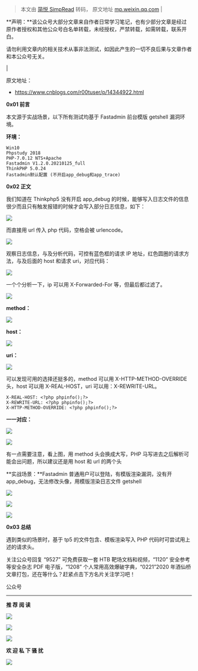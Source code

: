 > 本文由 [简悦 SimpRead](http://ksria.com/simpread/) 转码， 原文地址 [mp.weixin.qq.com](https://mp.weixin.qq.com/s/kdEbtt4SjyuDXMCnOyQ9CA)
| 

**声明：**该公众号大部分文章来自作者日常学习笔记，也有少部分文章是经过原作者授权和其他公众号白名单转载，未经授权，严禁转载，如需转载，联系开白。

请勿利用文章内的相关技术从事非法测试，如因此产生的一切不良后果与文章作者和本公众号无关。

 |

原文地址：  

*   https://www.cnblogs.com/r00tuser/p/14344922.html
    

**0x01 前言**

本文源于实战场景，以下所有测试均基于 Fastadmin 前台模版 getshell 漏洞环境。  

**环境：**

```
Win10 
Phpstudy 2018  
PHP-7.0.12 NTS+Apache
Fastadmin V1.2.0.20210125_full 
ThinkPHP 5.0.24
Fastadmin默认配置 (不开启app_debug和app_trace)
```

**0x02 正文**

我们知道在 Thinkphp5 没有开启 app_debug 的时候，能够写入日志文件的信息很少而且只有触发报错的时候才会写入部分日志信息，如下：  

![](https://mmbiz.qpic.cn/mmbiz_png/XOPdGZ2MYOfmMddD6jhzA4CsgGJnhQJhZ9QERIuOacEWBxjQwpXSgZc3WAzwrwSwDDiazIpib2fXyAyjDtMtGBlA/640?wx_fmt=png)

而直接用 url 传入 php 代码，空格会被 urlencode。

![](https://mmbiz.qpic.cn/mmbiz_png/XOPdGZ2MYOfmMddD6jhzA4CsgGJnhQJhjWk4ASLicNoE4N4Po1UREFia5LqGYMBb7BHdZoLyl6Yuqt06sliadU64w/640?wx_fmt=png)

观察日志信息，与及分析代码，可控有蓝色框的请求 IP 地址，红色圆圈的请求方法，与及后面的 host 和请求 uri，对应代码：

![](https://mmbiz.qpic.cn/mmbiz_png/XOPdGZ2MYOfmMddD6jhzA4CsgGJnhQJhGlAtYCNKBEFHZ9G0jcAGC3MKyJOJkMwnXS9VlrfVK69ia2nfV5ibuh8w/640?wx_fmt=png)

一个个分析一下，ip 可以用 X-Forwarded-For 等，但最后都过滤了。

![](https://mmbiz.qpic.cn/mmbiz_png/XOPdGZ2MYOfmMddD6jhzA4CsgGJnhQJhgODAMHTHYwqMNPw58pSlYpmtBXIIVibvF5pnuTicnCgIXz6jxLia4ydXg/640?wx_fmt=png)

**method：**

![](https://mmbiz.qpic.cn/mmbiz_png/XOPdGZ2MYOfmMddD6jhzA4CsgGJnhQJh1bFDOL3QSJiaCCYFY6LZr661X5PLHTounh5WBPmwzxN2r6IwHoZ3OoQ/640?wx_fmt=png)

**host：**

![](https://mmbiz.qpic.cn/mmbiz_png/XOPdGZ2MYOfmMddD6jhzA4CsgGJnhQJhMINs8zga2ocOhJtus29XqHJZBxyrSKGB8lTTJcK0iaQ55gP7V89FxPA/640?wx_fmt=png)

**uri：**

![](https://mmbiz.qpic.cn/mmbiz_png/XOPdGZ2MYOfmMddD6jhzA4CsgGJnhQJh4icibw3j17qEwfTlmYwBEa3x5KaZN5LGskp7xkibib1R4VPjOSuLDLEsRQ/640?wx_fmt=png)

可以发现可用的选择还挺多的，method 可以用 X-HTTP-METHOD-OVERRIDE 头，host 可以用 X-REAL-HOST，uri 可以用：X-REWRITE-URL。

```
X-REAL-HOST: <?php phpinfo();?>
X-REWRITE-URL: <?php phpinfo();?>
X-HTTP-METHOD-OVERRIDE: <?php phpinfo();?>
```

**一一对应：**

![](https://mmbiz.qpic.cn/mmbiz_png/XOPdGZ2MYOfmMddD6jhzA4CsgGJnhQJh7n3Z0VevqYOPficVa64wVsmpsEs7ibWE8fk2fyibagajxicibeLia3YPWWpA/640?wx_fmt=png)

![](https://mmbiz.qpic.cn/mmbiz_png/XOPdGZ2MYOfmMddD6jhzA4CsgGJnhQJhWiaILyLvxEJraSeblxq0nM2PGzsJPC8soPAwjHCTiaEfhzrM00L7wUtQ/640?wx_fmt=png)

有一点需要注意，看上图，用 method 头会换成大写，PHP 马写进去之后解析可能会出问题，所以建议还是用 host 和 url 的两个头

**实战场景：**Fastadmin 普通用户可以登陆，有模版渲染漏洞，没有开 app_debug，无法修改头像，用模版渲染日志文件 getshell

![](https://mmbiz.qpic.cn/mmbiz_png/XOPdGZ2MYOfmMddD6jhzA4CsgGJnhQJhk3YYRib9pXobLHlS6NuNvjrD37HcLlXcluls10xcbjm1T5Vg7m6kicMA/640?wx_fmt=png)

![](https://mmbiz.qpic.cn/mmbiz_png/XOPdGZ2MYOfmMddD6jhzA4CsgGJnhQJhhTyXHibDnKiaPD7RnnlBmgYNib1uwIoa9hX1D9ZH32ibYVyqwibvnQuXdVw/640?wx_fmt=png)

![](https://mmbiz.qpic.cn/mmbiz_png/XOPdGZ2MYOfmMddD6jhzA4CsgGJnhQJhPNmJoD3Q5CkmtibSFkhLiazLRm3RdZxcgW0zU6dRibBlIZQGG7icXicUZ8w/640?wx_fmt=png)

**0x03 总结**

遇到类似的场景时，基于 tp5 的文件包含、模板渲染写入 PHP 代码时可尝试用上述的请求头。  

关注公众号回复 “9527” 可免费获取一套 HTB 靶场文档和视频，“1120” 安全参考等安全杂志 PDF 电子版，“1208” 个人常用高效爆破字典，“0221”2020 年酒仙桥文章打包，还在等什么？赶紧点击下方名片关注学习吧！

公众号

* * *

**推 荐 阅 读**

  

  

  

[![](https://mmbiz.qpic.cn/mmbiz_png/XOPdGZ2MYOf1BEGicRSpVMRDuaANDvrLcAcRDPBsTMEQ0pGhzmYrBp7pvhtHnb0sJiaBzhHIILwpLtxYnPjqKmibA/640?wx_fmt=png)](http://mp.weixin.qq.com/s?__biz=Mzg4NTUwMzM1Ng==&mid=2247487086&idx=1&sn=37fa19dd8ddad930c0d60c84e63f7892&chksm=cfa6aa7df8d1236bb49410e03a1678d69d43014893a597a6690a9a97af6eb06c93e860aa6836&scene=21#wechat_redirect)

[![](https://mmbiz.qpic.cn/mmbiz_png/XOPdGZ2MYOf1BEGicRSpVMRDuaANDvrLcIJDWu9lMmvjKulJ1TxiavKVzyum8jfLVjSYI21rq57uueQafg0LSTCA/640?wx_fmt=png)](http://mp.weixin.qq.com/s?__biz=Mzg4NTUwMzM1Ng==&mid=2247486961&idx=1&sn=d02db4cfe2bdf3027415c76d17375f50&chksm=cfa6a9e2f8d120f4c9e4d8f1a7cd50a1121253cb28cc3222595e268bd869effcbb09658221ec&scene=21#wechat_redirect)

[![](https://mmbiz.qpic.cn/mmbiz_png/XOPdGZ2MYOf8eyzKWPF5pVok5vsp74xolhlyLt6UPab7jQddW6ywSs7ibSeMAiae8TXWjHyej0rmzO5iaZCYicSgxg/640?wx_fmt=png)](http://mp.weixin.qq.com/s?__biz=Mzg4NTUwMzM1Ng==&mid=2247486327&idx=1&sn=71fc57dc96c7e3b1806993ad0a12794a&chksm=cfa6af64f8d1267259efd56edab4ad3cd43331ec53d3e029311bae1da987b2319a3cb9c0970e&scene=21#wechat_redirect)

**欢 迎 私 下 骚 扰**

  

  

![](https://mmbiz.qpic.cn/mmbiz_jpg/XOPdGZ2MYOdSMdwH23ehXbQrbUlOvt6Y0G8fqI9wh7f3J29AHLwmxjIicpxcjiaF2icmzsFu0QYcteUg93sgeWGpA/640?wx_fmt=jpeg)